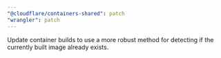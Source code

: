 ```yaml
---
"@cloudflare/containers-shared": patch
"wrangler": patch
---
```


Update container builds to use a more robust method for detecting if the currently built image already exists.
